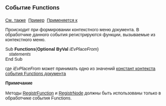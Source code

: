 ﻿<html>
<head>
<title>Системное событие Functions</title>
</head>

<body>

<p><strong><font size="4" face="Arial">Событие Functions<br>
<br>
</font></strong><font face="Arial"><a href="../scriptstproced.html">См. 
также</a>&nbsp; <a href="../Examples/E_Functions.html">Пример</a>&nbsp;
<a href="../Functions/Asdoc.html">Применяется к</a></font></p>

<p class="label"><font face="Arial">Происходит при формировании 
контекстного меню документа. В обработчике данного события регистрируются 
функции, вызываемые из контекстного меню.</font></p>

<p class="label"><font face="Arial">Sub <strong>Functions</strong>(<strong>Optional 
ByVal</strong> <em>iEvPlaceFrom</em>)<br>
<em>&nbsp;&nbsp; statements</em><br>
End Sub</font></p>

<p><font face="Arial">где <em>iEvPlaceFrom</em> может принимать одно 
из значений <a href="../Constants/const_doc_context.html">констант контекста 
события Functions документа</a><small><br>
</small></font></p>

<p class="label"><font face="Arial"><b>Примечание<br>
<br>
</b>Методы <a href="../Functions/ASDOC/RegistrFunction.html">RegistrFunction</a> 
и <a
href="../Functions/ASDOC/RegistrNode.html">RegistrNode</a> должны быть 
использованы только в обработчике события Functions.</font></p>

<p>&nbsp;</p>
</body>
</html>
